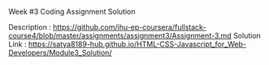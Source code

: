 Week #3 Coding Assignment Solution

Description   : https://github.com/jhu-ep-coursera/fullstack-course4/blob/master/assignments/assignment3/Assignment-3.md 
Solution Link : https://satya8189-hub.github.io/HTML-CSS-Javascript_for_Web-Developers/Module3_Solution/


